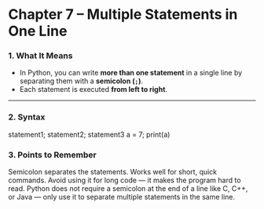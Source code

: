 # **Chapter 7 – Multiple Statements in One Line**

### 1. What It Means
- In Python, you can write **more than one statement** in a single line by separating them with a **semicolon (`;`)**.
- Each statement is executed **from left to right**.

---

### 2. Syntax 
statement1; statement2; statement3
a = 7; print(a)

### 3. Points to Remember
Semicolon separates the statements.
Works well for short, quick commands.
Avoid using it for long code — it makes the program hard to read.
Python does not require a semicolon at the end of a line like C, C++, or Java — only use it to separate multiple statements in the same line.

